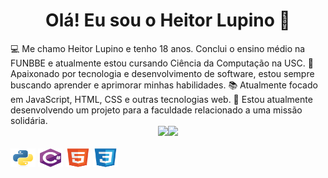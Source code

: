 <h1 align="center">Olá! Eu sou o Heitor Lupino 👋</h1>
💻 Me chamo Heitor Lupino e tenho 18 anos. Conclui o ensino médio na FUNBBE e atualmente estou cursando Ciência da Computação na USC. 
🚀 Apaixonado por tecnologia e desenvolvimento de software, estou sempre buscando aprender e aprimorar minhas habilidades.
📚 Atualmente focado em JavaScript, HTML, CSS e outras tecnologias web.
🔭 Estou atualmente desenvolvendo um projeto para a faculdade relacionado a uma missão solidária.

<div style="display: flex; align-items: center; justify-content: center;">
  <a href="https://github.com/heitorlupino">
    <img height="180px" src="https://github-readme-stats.vercel.app/api?username=heitorlupino&show_icons=true&theme=dark&include_all_commits=true&count_private=true"/>
  </a>
  <a href="https://github.com/heitorlupino">
    <img height="180px" src="https://github-readme-stats.vercel.app/api/top-langs/?username=heitorlupino&layout=compact&langs_count=7&theme=dark"/>
  </a>
</div>

<div style="display: incline_block"><br>
  <img align="center" alt="Heitor-Python" height="30" width="40" src="https://raw.githubusercontent.com/devicons/devicon/master/icons/python/python-original.svg">
  <img align="center" alt="Heitor-CSharp" height="30" width="40" src="https://raw.githubusercontent.com/devicons/devicon/master/icons/csharp/csharp-original.svg">
  <img align="center" alt="Heitor-HTML" height="30" width="40" src="https://raw.githubusercontent.com/devicons/devicon/master/icons/html5/html5-original.svg">
  <img align="center" alt="Heitor-CSS" height="30" width="40" src="https://raw.githubusercontent.com/devicons/devicon/master/icons/css3/css3-original.svg">
</div>  
